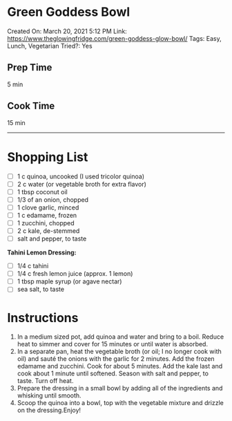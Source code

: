 # Green Goddess Bowl

Created On: March 20, 2021 5:12 PM
Link: https://www.theglowingfridge.com/green-goddess-glow-bowl/
Tags: Easy, Lunch, Vegetarian
Tried?: Yes

## Prep Time

5 min

## Cook Time

15 min

---

# Shopping List

- [ ]  1 c quinoa, uncooked (I used tricolor quinoa)
- [ ]  2 c water (or vegetable broth for extra flavor)
- [ ]  1 tbsp coconut oil
- [ ]  1/3 of an onion, chopped
- [ ]  1 clove garlic, minced
- [ ]  1 c edamame, frozen
- [ ]  1 zucchini, chopped
- [ ]  2 c kale, de-stemmed
- [ ]  salt and pepper, to taste

**Tahini Lemon Dressing:**

- [ ]  1/4 c tahini
- [ ]  1/4 c fresh lemon juice (approx. 1 lemon)
- [ ]  1 tbsp maple syrup (or agave nectar)
- [ ]  sea salt, to taste

# Instructions

1. In a medium sized pot, add quinoa and water and bring to a boil. Reduce heat to simmer and cover for 15 minutes or until water is absorbed.
2. In a separate pan, heat the vegetable broth (or oil; I no longer cook with oil) and sauté the onions with the garlic for 2 minutes. Add the frozen edamame and zucchini. Cook for about 5 minutes. Add the kale last and cook about 1 minute until softened. Season with salt and pepper, to taste. Turn off heat.
3. Prepare the dressing in a small bowl by adding all of the ingredients and whisking until smooth.
4. Scoop the quinoa into a bowl, top with the vegetable mixture and drizzle on the dressing.Enjoy!
